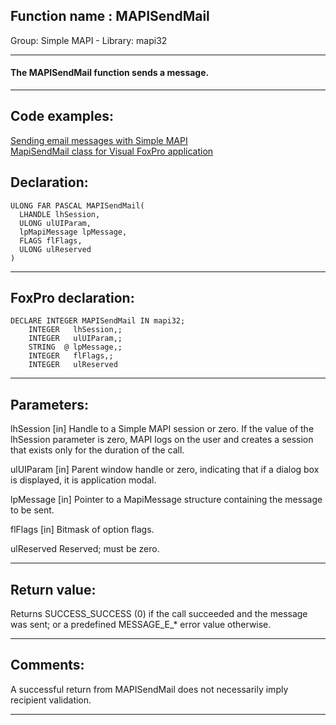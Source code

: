 
## Function name : MAPISendMail
Group: Simple MAPI - Library: mapi32    
***  


#### The MAPISendMail function sends a message. 
***  


## Code examples:
[Sending email messages with Simple MAPI](../../samples/sample_193.md)  
[MapiSendMail class for Visual FoxPro application](../../samples/sample_342.md)  

## Declaration:
```foxpro  
ULONG FAR PASCAL MAPISendMail(
  LHANDLE lhSession,
  ULONG ulUIParam,
  lpMapiMessage lpMessage,
  FLAGS flFlags,
  ULONG ulReserved
)  
```  
***  


## FoxPro declaration:
```foxpro  
DECLARE INTEGER MAPISendMail IN mapi32;
	INTEGER   lhSession,;
	INTEGER   ulUIParam,;
	STRING  @ lpMessage,;
	INTEGER   flFlags,;
	INTEGER   ulReserved  
```  
***  


## Parameters:
lhSession 
[in] Handle to a Simple MAPI session or zero. If the value of the lhSession parameter is zero, MAPI logs on the user and creates a session that exists only for the duration of the call. 

ulUIParam 
[in] Parent window handle or zero, indicating that if a dialog box is displayed, it is application modal. 

lpMessage 
[in] Pointer to a MapiMessage structure containing the message to be sent. 

flFlags 
[in] Bitmask of option flags. 

ulReserved 
Reserved; must be zero.   
***  


## Return value:
Returns SUCCESS_SUCCESS (0) if the call succeeded and the message was sent; or a predefined MESSAGE_E_* error value otherwise.  
***  


## Comments:
A successful return from MAPISendMail does not necessarily imply recipient validation.  
  
***  

